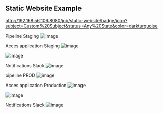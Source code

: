 Static Website Example
----------------------

http://192.168.56.106:8080/job/static-website/badge/icon?subject=Custom%20Subject&status=Any%20State&color=darkturquoise

Pipeline Staging
![image](https://user-images.githubusercontent.com/117050560/209450880-17423f7e-dfcf-45e4-9b10-69740f29da94.png)

Acces application Staging
![image](https://user-images.githubusercontent.com/117050560/209450917-3e7dbbf3-e8d5-482e-8c71-9518d297f6d3.png)

![image](https://user-images.githubusercontent.com/117050560/209450932-2767b478-4a69-4e43-8367-a51a39402ccf.png)

Notifications Slack
![image](https://user-images.githubusercontent.com/117050560/209451135-36708ef3-e331-421e-9a19-ca2040d4abfa.png)


pipeline PROD
![image](https://user-images.githubusercontent.com/117050560/209451022-6a580e4e-a945-4efc-8969-9aa337ac2ba4.png)

Acces application Production
![image](https://user-images.githubusercontent.com/117050560/209451042-19fa2337-a115-46ff-a529-255082c6a89d.png)

![image](https://user-images.githubusercontent.com/117050560/209451050-ecc94e8a-0380-4782-ade1-5bd13f2eaa81.png)

Notifications Slack
![image](https://user-images.githubusercontent.com/117050560/209451149-be03925a-2c49-41af-b21d-97383b2ea4b2.png)

